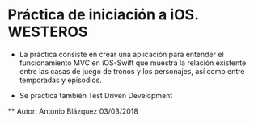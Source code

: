 # Práctica de iniciación a iOS. WESTEROS 

- La práctica consiste en crear una aplicación para entender el funcionamiento MVC en iOS-Swift que muestra la relación existente entre las casas de juego de tronos y los personajes, así como entre temporadas y episodios.

- Se practica también Test Driven Development 


** Autor: Antonio Blázquez 03/03/2018 
